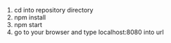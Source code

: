 1. cd into repository directory
2. npm install
3. npm start
4. go to your browser and type localhost:8080 into url
